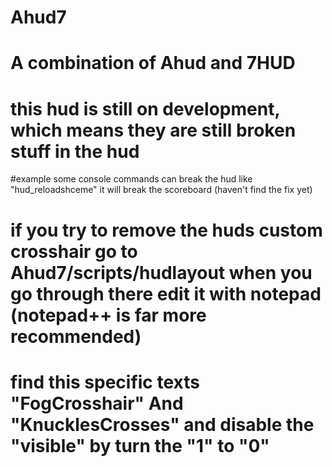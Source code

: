 # Ahud7
# A combination of Ahud and 7HUD
# this hud is still on development, which means they are still broken stuff in the hud
#example some console commands can break the hud like "hud_reloadshceme" it will break the scoreboard (haven't find the fix yet)

# if you try to remove the huds custom crosshair go to Ahud7/scripts/hudlayout when you go through there edit it with notepad (notepad++ is far more recommended)
# find this specific texts "FogCrosshair" And "KnucklesCrosses" and disable the "visible" by turn the "1" to "0"
